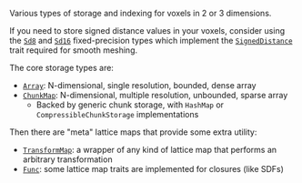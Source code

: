 Various types of storage and indexing for voxels in 2 or 3 dimensions.

If you need to store signed distance values in your voxels, consider using the
[`Sd8`](self::signed_distance::Sd8) and [`Sd16`](self::signed_distance::Sd16)
fixed-precision types which implement the
[`SignedDistance`](self::signed_distance::SignedDistance) trait required for
smooth meshing.

The core storage types are:

- [`Array`](self::array::Array): N-dimensional, single resolution, bounded,
  dense array
- [`ChunkMap`](self::chunk::ChunkMap): N-dimensional, multiple resolution,
  unbounded, sparse array
  - Backed by generic chunk storage, with `HashMap` or
    `CompressibleChunkStorage` implementations

Then there are "meta" lattice maps that provide some extra utility:

- [`TransformMap`](self::transform_map::TransformMap): a wrapper of any kind of
  lattice map that performs an arbitrary transformation
- [`Func`](self::func::Func): some lattice map traits are implemented for
  closures (like SDFs)
